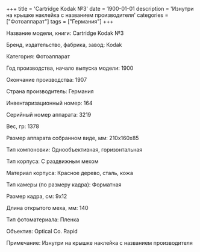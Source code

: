 +++
title = 'Cartridge Kodak №3'
date = 1900-01-01
description = 'Изнутри на крышке наклейка с названием производителя'
categories = ["Фотоаппарат"]
tags = ["Германия"]
+++

Название модели, книги: Cartridge Kodak №3

Бренд, издательство, фабрика, завод: Kodak

Категория: Фотоаппарат

Год производства, начало выпуска модели: 1900

Окончание производства: 1907

Страна производитель: Германия

Инвентаризационный номер: 164

Серийный номер аппарата: 3219

Вес, гр: 1378

Размер аппарата  собранном виде, мм: 210x160x85

Тип компоновки: Однообъективная, горизонтальная

Тип корпуса: С раздвижным мехом

Материал корпуса: Красное дерево, сталь, кожа

Тип камеры (по размеру кадра): Форматная

Размер кадра, см: 9х12

Длина открытого меха, мм: 140

Тип фотоматериала: Пленка

Объектив: Optical Co. Rapid

Примечание: Изнутри на крышке наклейка с названием производителя

